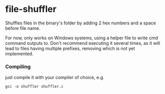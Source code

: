 # file-shuffler
Shuffles files in the binary's folder by adding 2 hex numbers and a space before file name.


For now, only works on Windows systems, using a helper file to write cmd command outputs to.
Don't recommend executing it several times, as it will lead to files having multiple prefixes, removing which is not yet implemented.

### Compiling
just compile it with your compiler of choice, e.g.
```
gcc -o shuffler shuffler.c
```
